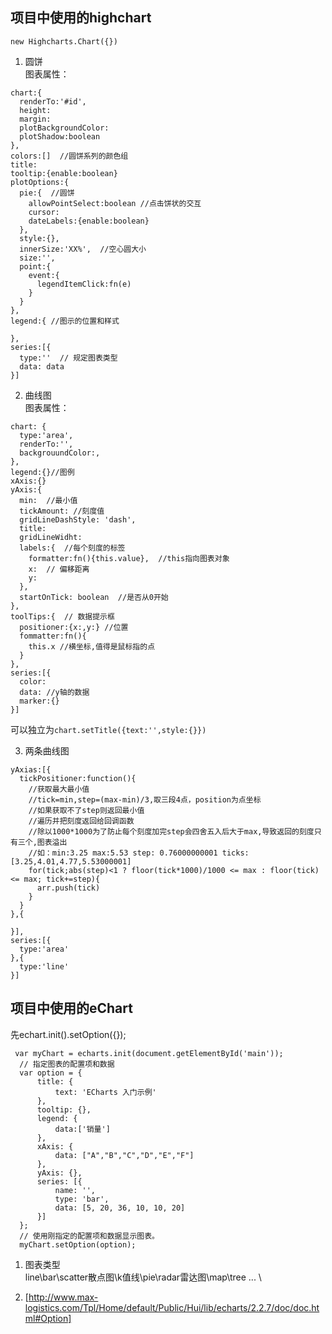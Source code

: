 ## 项目中使用的highchart  
`new Highcharts.Chart({})`  
1. 圆饼  
图表属性：  
```
chart:{
  renderTo:'#id',
  height:
  margin:
  plotBackgroundColor:
  plotShadow:boolean
},
colors:[]  //圆饼系列的颜色组
title:
tooltip:{enable:boolean}
plotOptions:{
  pie:{  //圆饼
    allowPointSelect:boolean //点击饼状的交互
    cursor:
    dateLabels:{enable:boolean}
  },
  style:{},
  innerSize:'XX%',  //空心圆大小
  size:'',
  point:{
    event:{
      legendItemClick:fn(e)
    }
  }
},
legend:{ //图示的位置和样式
  
},
series:[{
  type:''  // 规定图表类型
  data: data
}]
```
 
2. 曲线图  
图表属性：  
```
chart: {
  type:'area',
  renderTo:'',
  backgrouundColor:,
},
legend:{}//图例
xAxis:{}
yAxis:{
  min:  //最小值
  tickAmount: //刻度值
  gridLineDashStyle: 'dash',
  title:
  gridLineWidht:
  labels:{  //每个刻度的标签
    formatter:fn(){this.value},  //this指向图表对象
    x:  // 偏移距离
    y:
  },
  startOnTick: boolean  //是否从0开始
},
toolTips:{  // 数据提示框
  positioner:{x:,y:} //位置
  fommatter:fn(){
    this.x //横坐标,值得是鼠标指的点
  }
},
series:[{
  color:
  data: //y轴的数据
  marker:{}
}]  
```
可以独立为`chart.setTitle({text:'',style:{}})`  

3. 两条曲线图  
```
yAxias:[{
  tickPositioner:function(){
    //获取最大最小值
    //tick=min,step=(max-min)/3,取三段4点，position为点坐标
    //如果获取不了step则返回最小值
    //遍历并把刻度返回给回调函数
    //除以1000*1000为了防止每个刻度加完step会四舍五入后大于max,导致返回的刻度只有三个,图表溢出
    //如：min:3.25 max:5.53 step: 0.76000000001 ticks:[3.25,4.01,4.77,5.53000001]
    for(tick;abs(step)<1 ? floor(tick*1000)/1000 <= max : floor(tick)<= max; tick+=step){
      arr.push(tick)
    }
  }
},{

}],
series:[{
  type:'area'
},{
  type:'line'
}]
```


## 项目中使用的eChart    

先echart.init().setOption({});  
```
 var myChart = echarts.init(document.getElementById('main'));
  // 指定图表的配置项和数据
  var option = {
      title: {
          text: 'ECharts 入门示例'
      },
      tooltip: {},
      legend: {
          data:['销量']
      },
      xAxis: {
          data: ["A","B","C","D","E","F"]
      },
      yAxis: {},
      series: [{
          name: '',
          type: 'bar',
          data: [5, 20, 36, 10, 10, 20]
      }]
  };
  // 使用刚指定的配置项和数据显示图表。
  myChart.setOption(option);
``` 
1. 图表类型  
line\bar\scatter散点图\k值线\pie\radar雷达图\map\tree ...  \

2. [http://www.max-logistics.com/Tpl/Home/default/Public/Hui/lib/echarts/2.2.7/doc/doc.html#Option]
